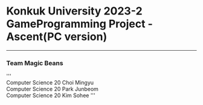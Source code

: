 #  Konkuk University 2023-2 GameProgramming Project - Ascent(PC version)
------------
### Team Magic Beans
'''
 <br>Computer Science 20 Choi Mingyu
 <br>Computer Science 20 Park Junbeom
 <br>Computer Science 20 Kim Sohee
'''
